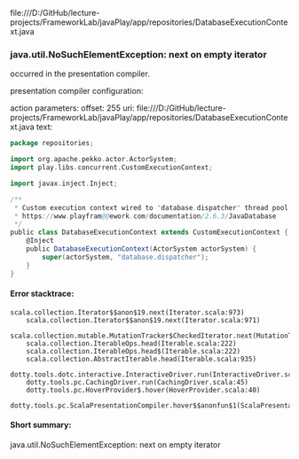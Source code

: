 file:///D:/GitHub/lecture-projects/FrameworkLab/javaPlay/app/repositories/DatabaseExecutionContext.java
### java.util.NoSuchElementException: next on empty iterator

occurred in the presentation compiler.

presentation compiler configuration:


action parameters:
offset: 255
uri: file:///D:/GitHub/lecture-projects/FrameworkLab/javaPlay/app/repositories/DatabaseExecutionContext.java
text:
```scala
package repositories;

import org.apache.pekko.actor.ActorSystem;
import play.libs.concurrent.CustomExecutionContext;

import javax.inject.Inject;

/**
 * Custom execution context wired to "database.dispatcher" thread pool
 * https://www.playfram@@ework.com/documentation/2.6.3/JavaDatabase
 */
public class DatabaseExecutionContext extends CustomExecutionContext {
    @Inject
    public DatabaseExecutionContext(ActorSystem actorSystem) {
        super(actorSystem, "database.dispatcher");
    }
}
```



#### Error stacktrace:

```
scala.collection.Iterator$$anon$19.next(Iterator.scala:973)
	scala.collection.Iterator$$anon$19.next(Iterator.scala:971)
	scala.collection.mutable.MutationTracker$CheckedIterator.next(MutationTracker.scala:76)
	scala.collection.IterableOps.head(Iterable.scala:222)
	scala.collection.IterableOps.head$(Iterable.scala:222)
	scala.collection.AbstractIterable.head(Iterable.scala:935)
	dotty.tools.dotc.interactive.InteractiveDriver.run(InteractiveDriver.scala:164)
	dotty.tools.pc.CachingDriver.run(CachingDriver.scala:45)
	dotty.tools.pc.HoverProvider$.hover(HoverProvider.scala:40)
	dotty.tools.pc.ScalaPresentationCompiler.hover$$anonfun$1(ScalaPresentationCompiler.scala:389)
```
#### Short summary: 

java.util.NoSuchElementException: next on empty iterator